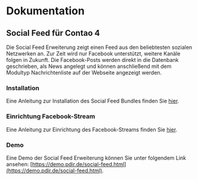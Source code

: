 # Dokumentation

## Social Feed für Contao 4

Die Social Feed Erweiterung zeigt einen Feed aus den beliebtesten sozialen Netzwerken an. Zur Zeit wird nur Facebook unterstützt, weitere Kanäle folgen in Zukunft. Die Facebook-Posts werden direkt in die Datenbank geschrieben, als News angelegt und können anschließend mit dem Modultyp Nachrichtenliste auf der Webseite angezeigt werden.

### Installation

Eine Anleitung zur Installation des Social Feed Bundles finden Sie [hier](/mobilede/installation.md).

### Einrichtung Facebook-Stream

Eine Anleitung zur Einrichtung des Facebook-Streams finden Sie [hier](/social-feed/einrichtung-facebook-stream.md).

### Demo

Eine Demo der Social Feed Erweiterung können Sie unter folgendem Link ansehen: [https://demo.pdir.de/social-feed.html](https://demo.pdir.de/social-feed.html).

